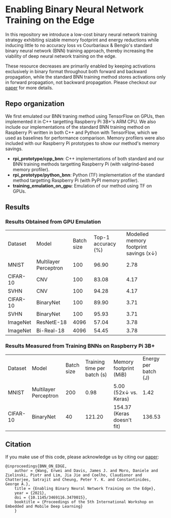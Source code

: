 # Enabling Binary Neural Network Training on the Edge

In this repository we introduce a low-cost binary neural network training strategy exhibiting sizable memory footprint and energy reductions while inducing little to no accuracy loss vs Courbariaux & Bengio's standard binary neural network (BNN) training approach, thereby increasing the viability of deep neural network training on the edge.

These resource decreases are primarily enabled by keeping activations exclusively in binary format throughout both forward and backward propagation, while the standard BNN training method stores activations only in forward propagation, not backward propagation.
Please checkout our [paper](https://arxiv.org/abs/2102.04270) for more details.

## Repo organization
We first emulated our BNN traning method using TensorFlow on GPUs, then implemented it in C++ targetting Raspberry Pi 3B+'s ARM CPU.
We also include our implementations of the standard BNN training method on Raspberry Pi written in both C++ and Python with TensorFlow, which we used as baselines for performance comparison.
Memory profilers were also included with our Raspberry Pi prototypes to show our method's memory savings.

* __rpi_prototype/cpp_bnn__: C++ implementations of both standard and our BNN training methods targetting Raspberry Pi (with valgrind-based memory profiler).
* __rpi_prototype/python_bnn__: Python (TF) implementation of the standard method targetting Raspberry Pi (with PyPI memory profiler).
* __training_emulation_on_gpu__: Emulation of our method using TF on GPUs.

## Results

### Results Obtained from GPU Emulation

<table>
  <tr>
    <td>Dataset</td>
    <td>Model</td>
    <td>Batch size</td>
    <td>Top-1 accuracy (%)</td>
    <td>Modelled memory footprint savings (x&#8595;)</td>
  </tr>
  <tr>
    <td>MNIST</td>
    <td>Multilayer Perceptron</td>
    <td>100</td>
    <td>96.90</td>
    <td>2.78</td>
  </tr>
  <tr>
    <td>CIFAR-10</td>
    <td>CNV</td>
    <td>100</td>
    <td>83.08</td>
    <td>4.17</td>
  </tr>
  <tr>
    <td>SVHN</td>
    <td>CNV</td>
    <td>100</td>
    <td>94.28</td>
    <td>4.17</td>
  </tr>
  <tr>
    <td>CIFAR-10</td>
    <td>BinaryNet</td>
    <td>100</td>
    <td>89.90</td>
    <td>3.71</td>
  </tr>
  <tr>
    <td>SVHN</td>
    <td>BinaryNet</td>
    <td>100</td>
    <td>95.93</td>
    <td>3.71</td>
  </tr>
  <tr>
    <td>ImageNet</td>
    <td>ResNetE-18</td>
    <td>4096</td>
    <td>57.04</td>
    <td>3.78</td>
  </tr>
  <tr>
    <td>ImageNet</td>
    <td>Bi-Real-18</td>
    <td>4096</td>
    <td>54.45</td>
    <td>3.78</td>
  </tr>
</table>

### Results Measured from Training BNNs on Raspberry Pi 3B+

<table>
  <tr>
    <td>Dataset</td>
    <td>Model</td>
    <td>Batch size</td>
    <td>Training time per batch (s)</td>
    <td>Memory footprint (MiB)</td>
    <td>Energy per batch (J)</td>
  </tr>
  <tr>
    <td>MNIST</td>
    <td>Multilayer Perceptron</td>
    <td>200</td>
    <td>0.98</td>
    <td>5.00 (52x&#8595; vs. Keras)</td>
    <td>1.42</td>
  </tr>
  <tr>
    <td>CIFAR-10</td>
    <td>BinaryNet</td>
    <td>40</td>
    <td>121.20</td>
    <td>154.37 (Keras doesn't fit)</td>
    <td>136.53</td>
  </tr>
</table>

## Citation

If you make use of this code, please acknowledge us by citing our [paper](https://dl.acm.org/doi/abs/10.1145/3469116.3470015):
    
    @inproceedings{BNN_ON_EDGE,
        author = {Wang, Erwei and Davis, James J. and Moro, Daniele and Zielinski, Piotr and Lim, Jia Jie and Coelho, Claudionor and Chatterjee, Satrajit and Cheung, Peter Y. K. and Constantinides, George A.},
        title = {Enabling Binary Neural Network Training on the Edge},
        year = {2021},
        doi = {10.1145/3469116.3470015},
        booktitle = {Proceedings of the 5th International Workshop on Embedded and Mobile Deep Learning}
        }
